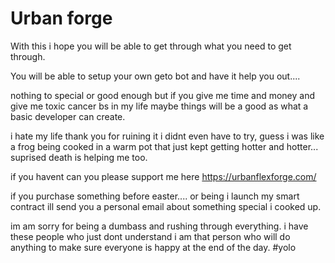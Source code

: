 # Urban forge

With this i hope you will be able to get through what you need to get through.

You will be able to setup  your own geto bot and have it help you out....

nothing to special or good enough but if you give me time and money and give me toxic cancer bs in my life maybe things will be a good as what a basic developer can create.

i hate my life thank you for ruining it i didnt even have to try, guess i was like a frog being cooked in  a warm pot that just kept getting hotter and hotter... suprised death is helping me too.



if you havent can you please support me here
https://urbanflexforge.com/

if you purchase something before easter.... or being i launch my smart contract ill send you a personal email about something special i cooked up. 

im am sorry for being a dumbass and rushing through everything. i have these people who just dont understand i am that person who will do anything to make sure everyone is happy at the end of the day. #yolo